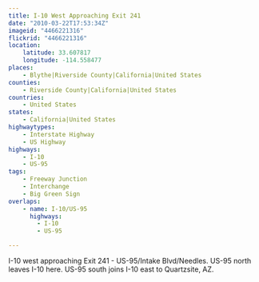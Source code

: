 ```yaml
---
title: I-10 West Approaching Exit 241
date: "2010-03-22T17:53:34Z"
imageid: "4466221316"
flickrid: "4466221316"
location:
    latitude: 33.607817
    longitude: -114.558477
places:
    - Blythe|Riverside County|California|United States
counties:
    - Riverside County|California|United States
countries:
    - United States
states:
    - California|United States
highwaytypes:
    - Interstate Highway
    - US Highway
highways:
    - I-10
    - US-95
tags:
    - Freeway Junction
    - Interchange
    - Big Green Sign
overlaps:
    - name: I-10/US-95
      highways:
        - I-10
        - US-95

---
```

I-10 west approaching Exit 241 - US-95/Intake Blvd/Needles.  US-95 north leaves I-10 here.  US-95 south joins I-10 east to Quartzsite, AZ.